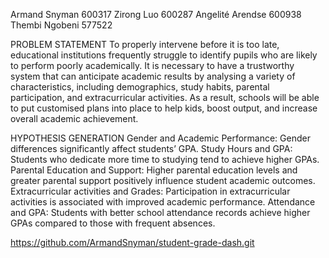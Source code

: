 Armand Snyman 600317
Zirong Luo 600287
Angelité Arendse 600938
Thembi Ngobeni 577522

PROBLEM STATEMENT
To properly intervene before it is too late, educational institutions frequently struggle to identify pupils who are likely to perform poorly academically. It is necessary to have a trustworthy system that can anticipate academic results by analysing a variety of characteristics, including demographics, study habits, parental participation, and extracurricular activities. As a result, schools will be able to put customised plans into place to help kids, boost output, and increase overall academic achievement.

HYPOTHESIS GENERATION 
Gender and Academic Performance: Gender differences significantly affect students’ GPA.
Study Hours and GPA: Students who dedicate more time to studying tend to achieve higher GPAs.
Parental Education and Support: Higher parental education levels and greater parental support positively influence student academic outcomes.
Extracurricular activities and Grades: Participation in extracurricular activities is associated with improved academic performance.
Attendance and GPA: Students with better school attendance records achieve higher GPAs compared to those with frequent absences.

https://github.com/ArmandSnyman/student-grade-dash.git

